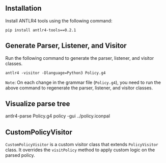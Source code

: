 
## Installation

Install ANTLR4 tools using the following command:

```
pip install antlr4-tools==0.2.1
```

## Generate Parser, Listener, and Visitor

Run the following command to generate the parser, listener, and visitor classes.

```
antlr4 -visitor -Dlanguage=Python3 Policy.g4
```

`Note`: On each change in the grammar file (`Policy.g4`), you need to run the above command to regenerate the parser, listener, and visitor classes.

## Visualize parse tree

antlr4-parse Policy.g4 policy -gui ../policy.iconpal

## CustomPolicyVisitor

`CustomPolicyVisitor` is a custom visitor class that extends `PolicyVisitor` class. It overrides the `visitPolicy` method to apply custom logic on the parsed policy.
